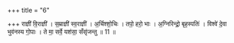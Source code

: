 +++
title = "6"

+++
राज्ञी॑ वि॒राज्ञी॑ । स॒म्राज्ञी॑ स्व॒राज्ञी॑ । अ॒र्चिश्शो॒चिः । तपो॒ हरो॒ भाः । अ॒ग्निरिन्द्रो॒ बृह॒स्पतिः॑ । विश्वे॑ दे॒वा भुव॑नस्य गो॒पाः । ते मा॒ सर्वे॒ यश॑सा॒ सँसृ॑जन्तु ॥ 11 ॥


